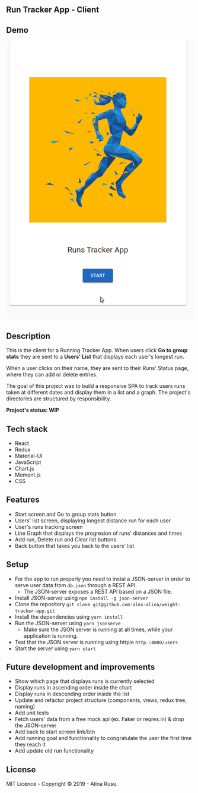 
## Run Tracker App - Client

## Demo
![Demo - WIP](Demo.gif)

## Description

This is the client for a Running Tracker App. When users click **Go to group stats** they are sent to a **Users' List** that displays each user's longest run.

When a user clicks on their name, they are sent to their Runs' Status page, where they can add or delete entries.

The goal of this project was to build a responsive SPA to track users runs taken at different dates and display them in a list and a graph. The project's directories are structured by responsibility.

**Project's status: WIP**
 
## Tech stack

* React
* Redux
* Material-UI
* JavaScript
* Chart.js
* Moment.js
* CSS

## Features

* Start screen and Go to group stats button
* Users' list screen, displaying longest distance run for each user
* User's runs tracking screen
* Line Graph that displays the progresion of runs' distances and times
* Add run, Delete run and Clear list buttons
* Back button that takes you back to the users' list

## Setup

* For the app to run properly you need to instal a JSON-server in order to serve user data from `db.json` through a REST API.
  * The JSON-server exposes a REST API based on a JSON file.
* Install JSON-server using `npm install -g json-server`
* Clone the repository `git clone git@github.com:alex-alina/weight-tracker-app.git`
* Install the dependencies using `yarn install`
* Run the JSON-server using `yarn jsonserve`
  * Make sure the JSON server is running at all times, while your application is running.
* Test that the JSON server is running using httpie `http :4000/users`
* Start the server using `yarn start`

## Future development and improvements

* Show which page that displays runs is currently selected
* Display runs in ascending order inside the chart
* Display runs in descending order inside the list
* Update and refactor project structure (components, views, redux tree, naming)
* Add unit tests
* Fetch users' data from a free mock api (ex. Faker or reqres.in) & drop the JSON-server
* Add back to start screen link/btn
* Add running goal and functionality to congratulate the user the first time they reach it
* Add update old run functionality 

## License

MIT Licence - Copyright &copy; 2019 - Alina Rusu.
